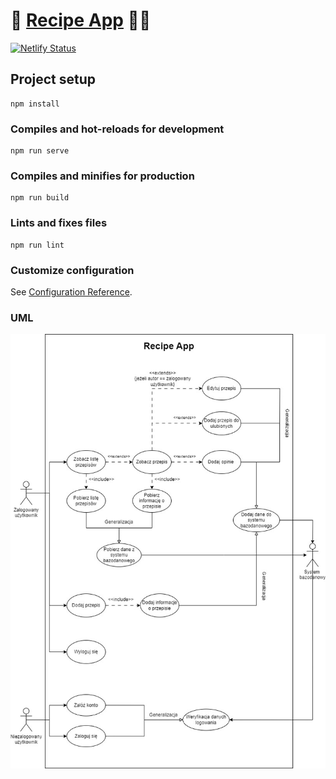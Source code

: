 # 🥘 [Recipe App](https://recipes-online.netlify.app/) 🧑‍🍳

[![Netlify Status](https://api.netlify.com/api/v1/badges/c8bca801-afab-468d-b7b5-53cd96e90b06/deploy-status)](https://app.netlify.com/sites/recipes-online/deploys)



## Project setup

```
npm install
```

### Compiles and hot-reloads for development

```
npm run serve
```

### Compiles and minifies for production

```
npm run build
```

### Lints and fixes files

```
npm run lint
```

### Customize configuration

See [Configuration Reference](https://cli.vuejs.org/config/).


### UML ###
![alt text](RecipeApp.jpg)

